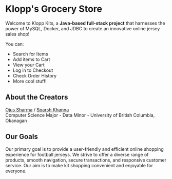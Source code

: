 # **Klopp's Grocery Store**

Welcome to Klopp Kits, a **Java-based full-stack project** that harnesses the power of MySQL, Docker, and JDBC to create an innovative online jersey sales shop!

You can:

- Search for Items
- Add items to Cart
- View your Cart
- Log in to Checkout
- Check Order History
- More cool stuff!

## About the Creators
[Ojus Sharma](https://github.com/ojusharma) /
[Sparsh Khanna](https://github.com/Sparshkhannaa)
<br>
Computer Science Major - Data Minor - University of British Columbia, Okanagan


## Our Goals

Our primary goal is to provide a user-friendly and efficient online shopping experience for football jerseys. We strive to offer a diverse range of products, smooth navigation, secure transactions, and responsive customer service. Our aim is to make kit shopping convenient and enjoyable for everyone.
